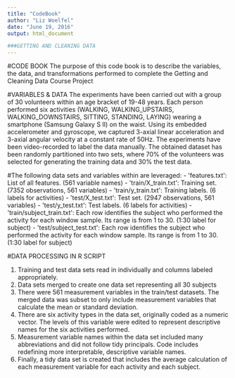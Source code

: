 ```yaml
---
title: "CodeBook"
author: "Liz Woelfel"
date: "June 19, 2016"
output: html_document

###GETTING AND CLEANING DATA
---
```

#CODE BOOK
The purpose of this code book is to describe the variables, the data, and transformations
performed to complete the Getting and Cleaning Data Course Project

#VARIABLES & DATA
The experiments have been carried out with a group of 30 volunteers within an age bracket of 19-48 years. Each person performed six activities (WALKING, WALKING_UPSTAIRS, WALKING_DOWNSTAIRS, SITTING, STANDING, LAYING) wearing a smartphone (Samsung Galaxy S II) on the waist. Using its embedded accelerometer and gyroscope, we captured 3-axial linear acceleration and 3-axial angular velocity at a constant rate of 50Hz. The experiments have been video-recorded to label the data manually. The obtained dataset has been randomly partitioned into two sets, where 70% of the volunteers was selected for generating the training data and 30% the test data. 

#The following data sets and variables within are leveraged:
        - 'features.txt': List of all features. (561 variable names)
        - 'train/X_train.txt': Training set. (7352 observations, 561 variables)
        - 'train/y_train.txt': Training labels.  (6 labels for activities)
        - 'test/X_test.txt': Test set.  (2947 observations, 561 variables)
        - 'test/y_test.txt': Test labels. (6 labels for activities)
        - 'train/subject_train.txt': Each row identifies the subject who performed the activity for each window sample. Its range is from 1 to 30. (1:30 label for subject)
        - 'test/subject_test.txt': Each row identifies the subject who performed the activity for each window sample. Its range is from 1 to 30. (1:30 label for subject)


#DATA PROCESSING IN R SCRIPT
1. Training and test data sets read in individually and columns labeled appropriately.
2. Data sets merged to create one data set representing all 30 subjects
3. There were 561 measurement variables in the train/test datasets. The merged data was subset to only include measurement variables that calculate the mean or standard deviation.
4. There are six activity types in the data set, originally coded as a numeric vector.  The levels of this variable were edited to represent descriptive names for the six activities performed.
5. Measurement variable names within the data set included many abbreviations and did not follow tidy principals. Code includes redefining more interpretable, descriptive variable names.
6. Finally, a tidy data set is created that includes the average calculation of each measurement variable for each activity and each subject.
